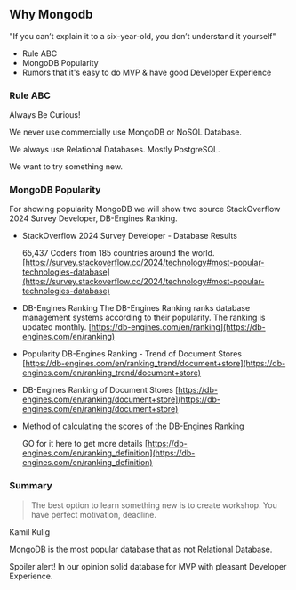 ## Why Mongodb

"If you can’t explain it to a six-year-old, you don’t understand it yourself" 
* Rule ABC
* MongoDB Popularity
* Rumors that it's easy to do MVP & have good Developer Experience
  

### Rule ABC

<!-- who know what is ABC?  -->

Always Be Curious! 

We never use commercially use MongoDB or NoSQL Database.

We always use Relational Databases. Mostly PostgreSQL.

We want to try something new.


### MongoDB Popularity

For showing popularity MongoDB we will show two source StackOverflow 2024 Survey Developer, DB-Engines Ranking.

* StackOverflow 2024 Survey Developer - Database Results

  65,437 Coders from 185 countries around the world.
  [https://survey.stackoverflow.co/2024/technology#most-popular-technologies-database](https://survey.stackoverflow.co/2024/technology#most-popular-technologies-database)

* DB-Engines Ranking
  The DB-Engines Ranking ranks database management systems according to their popularity. The ranking is updated monthly.
  [https://db-engines.com/en/ranking](https://db-engines.com/en/ranking)


* Popularity DB-Engines Ranking - Trend of Document Stores   
  [https://db-engines.com/en/ranking_trend/document+store](https://db-engines.com/en/ranking_trend/document+store)

* DB-Engines Ranking of Document Stores
  [https://db-engines.com/en/ranking/document+store](https://db-engines.com/en/ranking/document+store)

* Method of calculating the scores of the DB-Engines Ranking 
  
  GO for it here to get more details [https://db-engines.com/en/ranking_definition](https://db-engines.com/en/ranking_definition)

### Summary

  > The best option to learn something new is to create workshop. You have perfect motivation, deadline. 

  Kamil Kulig
  
  MongoDB is the most popular database that as not Relational Database. 

  Spoiler alert! In our opinion solid database for MVP with pleasant Developer Experience.